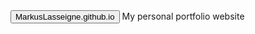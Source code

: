 <html>
  <body><button id="link" href="MarkusLasseigne.github.io">MarkusLasseigne.github.io</button></body>
</html>
My personal portfolio website
